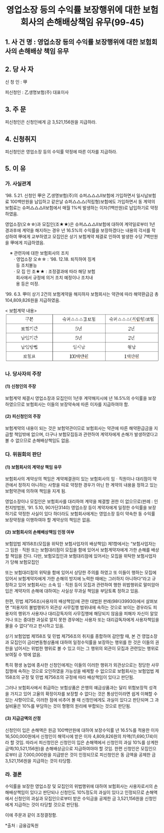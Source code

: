 # <center>영업소장 등의 수익률 보장행위에 대한 보험회사의 손해배상책임 유무(99-45)</center>

## 1. 사 건 명 : 영업소장 등의 수익률 보장행위에 대한 보험회사의 손해배상 책임 유무


## 2. 당 사 자

신 청 인 : 甲
               

피신청인 : 乙생명보험(주) 대표이사 
               


## 3. 주    문

피신청인은 신청인에게 금 3,521,156원을 지급하라.


## 4. 신청취지

피신청인은 영업소장 등의 수익률 약정에 따른 이자를 지급하라.


## 5. 이   유

### 가. 사실관계

‘98. 5.21. 신청인 甲은 乙생명보험(주)의 슈퍼△△△Ⅱ보험에 가입하면서   일시납보험료 100백만원을 납입하고 같은날 슈퍼△△△(적립형)보험에도 가입하면서 동 계약의 보험료는 슈퍼△△△Ⅱ보험에서 매월 1%씩 발생하는 이자(1백만원)로 납입하기로 약정하였음.

영업소장(오☆☆)과 모집인(조★★)은 슈퍼△△△Ⅱ보험에 대하여 계약일로부터 1년 경과후에 계약을 해지하는 경우 년 16.5%의 수익률을 보장하겠다는 내용의 각서를 작성하여 甲에게 교부하였고 모집인은 상기 보험계약 체결로 인하여 발생한 수당 7백만원을 甲에게 지급하였음.

&nbsp;&nbsp;&nbsp;&nbsp;※ 관련자에 대한 보험회사의 조치<br>&nbsp;&nbsp;&nbsp;&nbsp;&nbsp;
ㆍ영업소장 오☆☆ : ‘98. 12.18. 퇴직하여 징계<br> 
&nbsp;&nbsp;&nbsp;&nbsp;&nbsp;&nbsp;&nbsp;&nbsp;&nbsp;등 조치불능<br>&nbsp;&nbsp;&nbsp;&nbsp;&nbsp;
ㆍ모 집 인 조★★  : 조정결과에 따라 해당 보험<br>
&nbsp;&nbsp;&nbsp;&nbsp;&nbsp;&nbsp;&nbsp;&nbsp;&nbsp;회사에서 규정에 의거 조치 예정이나 조치내<br>
&nbsp;&nbsp;&nbsp;&nbsp;&nbsp;&nbsp;&nbsp;&nbsp;&nbsp;용 등은 미정.<br>
         
‘99. 6.3. 甲이 상기 2건의 보험계약을 해지하자 보험회사는 약관에 따라   해약환급금 총 104,809,826원을 지급하였음.


<!--구분
슈퍼△△△Ⅱ보험
슈퍼△△△(적립형)보험
보험기간
5년
2년
납입기간
5년
2년
납입방법
일시납
월납
보험료
100백만원
1백만원-->
 < 보험계약 내용>
![alt image](https://raw.githubusercontent.com/aijinet/bodoc-claim-contents/master/contents/images/44_1.PNG)


### 나. 당사자의 주장

####  (1) 신청인의 주장

보험계약 체결시 영업소장과 모집인이 1년후 계약해지시에 년 16.5%의 수익률을  보장하였으므로 보험회사는 이들의 보장약속에 따른 이자를 지급하여야 함.

####  (2) 피신청인의 주장

보험계약의 내용이 되는 것은 보험약관이므로 보험회사는 약관에 따른 해약환급금을 지급할 책임밖에 없으며, 더구나 보험모집등과 관련하여 계약자에게 손해가 발생하였다고 볼 수 없으므로 손해배상책임도 없음.

### 다. 위원회의 판단

#### (1) 보험회사의 계약상 책임 유무

보험회사의 계약상의 책임은 계약체결권이 있는 보험회사의 임ㆍ직원이나 대리점이 약관에서 정하지 아니하는 사항을 따로 약정한 경우가 아닌 한 계약의 내용을 정하고 있는 보험약관에 의하여 책임을 지게 됨.

영업소장이나 모집인은 보험회사를 대리하여 계약을 체결할 권한     이 없으므로(판례 : 인천지방법원, ‘91. 5.10, 90가단3140) 영업소장 등이 계약자에게 일정한 수익률을 보장하기로 약정한 사실이 있다 하더라도 보험회사에게는 영업소장 등이 약속한 동 수익률 보장약정을 이행하여야 할 계약상의 책임은 없음. 

#### (2) 보험회사의 손해배상책임 인정 여부

보험업법 제158조(모집을 위탁한 보험사업자의 배상책임) 제1항에서는 “보험사업자는 그 임원ㆍ직원 또는 보험대리점이 모집을 함에 있어서 보험계약자에게 가한 손해를 배상할 책임을 진다. 다만, 보험모집인과 보험대리점에 있어서는 모집을 위탁한 보험사업자가 당해 보험모집인 


또는 보험대리점의 위탁을 함에 있어서 상당한 주의를 하였고 또 이들이 행하는 모집에 있어서 보험계약자에게 가한 손해의 방지에 노력한 때에는 그러하지 아니하다“라고 규정하고 있어 보험회사는 소속  임ㆍ직원 등이 모집과 관련하여 행한 위법행위로 말미암아 입은 계약자의 손해에 대하여는 사실상 무과실 책임을 부담토록 정하고 있음. 

한편, 민법 제756조(사용자의 배상책임)에 관한 대법원 판례(98다39930)에서 살펴보면 “피용자의 불법행위가 외관상 사무집행 범위내에 속하는 것으로 보이는 경우라도 피용자의 행위가 사용자나 대리감독자의 사무집행에 해당되지 않음을 피해자 자신이 알았거나 또는 중대한 과실로 알지 못한 경우에는 사용자 또는 대리감독자에게 사용자책임을 물을 수 없다”라고 판시하고 있음. 

상기 보험업법 제158조 및 민법 제756조의 취지를 종합하여 감안할 때,  본 건 영업소장과 모집인이 금리변동형상품에 대하여 일정수익률을   보장하는 행위를 한 것은 이들의 권한을 넘어서는 위법한 행위로 볼 수 있고 이는 그 행위의 외관이 모집과 관련있는 행위로 보여질 수 밖에 없음. 

특히 평생 농업에 종사한 신청인에게는 이들의 이러한 행위가 외관상으로는 정당한 사무집행에 속하는 것으로 오인하였을 가능성을 배제할 수 없으므로 보험회사는 보험업법 제158조의 규정 및 민법 제756조의 규정에 따라 배상책임이 있다고 판단됨. 

그러나 보험회사에서 취급하는 보험상품은 은행의 예금상품과는 달리 위험보장적 성격을 가지고 있어 고율의 확정이자를 보장할 수 없다는 것은 통상인이라면 쉽게 이해할 수 있는 사항이므로, 이러한 점에 비추어 볼 때 신청인에게도 과실이 있다고 판단되며 그 과실비율은 10%를 부담하는 것이 형평의 원리에 부합되는 것으로 판단됨.


#### (3) 지급금액의 산정

신청인이 입은 손해액은 원금 100백만원에 대하여 보장수익률 년 16.5%를 적용한 이자 16,500,000원에서 신청인이 해약시에 받은 이자 4,809,826원의 차액(11,690,174)이라 할 것임. 따라서 피신청인은 신청인이 입은 손해액에서 신청인의 과실 10%를 상계한 금액(10,521,156원)을 손해배상금으로 지급하여야야 할 것임. 한편 신청인은 모집인으로부터 금 7,000,000원을 지급받은 것이 인정되므로 피신청인은 동 금액을 공제한 금 3,521,156원을 지급하는 것이 타당함.
   
### 라. 결론

수익률을 보장한 영업소장 및 모집인의 위법행위에 대하여 보험회사는 사용자로서의 손해배상책임이 있다고 판단되나 신청인도 10%정도의 과실이 있다고 인정되므로 손해액에서 신청인의 과실과 모집인으로부터 받은 수익금을 공제한 금 3,521,156원을 신청인에게 지급하는 것이 타당할 것으로 판단됨.

이에 주문과 같이 조정결정함.

*출처 : 금융감독원